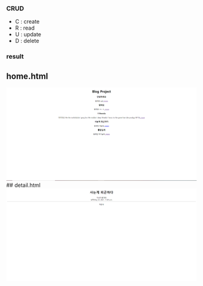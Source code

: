### CRUD
* C : create
* R : read
* U : update
* D : delete

### result
## home.html   
<img src='results/home.png'/>           
## detail.html      
<img src='results/detail.png'/>
